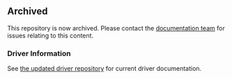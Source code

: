 ## Archived

This repository is now archived. Please contact the [documentation team](mailto:docs@mongodb.com) for issues relating to this content.

### Driver Information

See [the updated driver repository](https://github.com/mongodb/docs-ecosystem) for current driver documentation.
